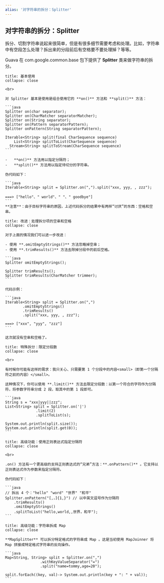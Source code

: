 ```yaml
---
alias: '对字符串的拆分：Splitter'
---
```


## 对字符串的拆分：Splitter

拆分、切割字符串说起来很简单，但是有很多细节需要考虑和处理。比如，字符串中有空段怎么处理？拆出来的分段前后有空格要不要处理掉？等等。

Guava 在 com.google.common.base 包下提供了 **Splitter** 类来做字符串的拆分。

````ad-cite
title: 基本使用
collapse: close

<br>

对 Splitter 基本是使用是组合使用它的 **on()** 方法和 **split()** 方法：

```java
Splitter on(char separator);
Splitter on(CharMatcher separatorMatcher);
Splitter on(String separator);
Splitter on(Pattern separatorPattern);
Splitter onPattern(String separatorPattern);

Iterable<String> split(final CharSequence sequence)
    List<String> splitToList(CharSequence sequence)
  Stream<String> splitToStream(CharSequence sequence)
```

-   **on()** 方法用以指定分隔符；
-   **split()** 方法用以指定待切分的字符串。

伪代码如下：

```java
Iterable<String> split = Splitter.on(",").split("xxx, yyy, , zzz");

===> ["hello"、" world"、" "、" goodbye"]
```
**注意**：由于目标字符串的原因，上述代码拆分的结果中有两样“讨厌”的东西：空格和空串。
````

````ad-cite
title: 改进：处理拆分项的空串和空格
collapse: close

对于上面的情况我们可以进一步改进：

- 使用 **.omitEmptyStrings()** 方法忽略掉空串；
- 使用 **.trimResults()** 方法去除掉分段中的前后空格。

```java
Splitter omitEmptyStrings();

Splitter trimResults();
Splitter trimResults(CharMatcher trimmer);
```

代码示例：

```java
Iterable<String> split = Splitter.on(",")  
        .omitEmptyStrings()  
        .trimResults()  
        .split("xxx, yyy, , zzz");
        
===> ["xxx", "yyy", "zzz"]
```

这次就没有空串和空格了。
````

````ad-cite
title: 特殊拆分：限定分段数
collapse: close

<br>

有时候你可能有这样的需求：我只关心、只需要第 1 个分段中的内容<small>（即第一个分隔符之前的内容）</small>。

这种情况下，你可以使用 **.limit()** 方法去限定分段数：以第一个符合的字符作为分隔符，将参数字符串分成 2 段，取其中的第 1 段即可。

```java
String s = "xxx|yyy||zzz";
List<String> split = Splitter.on('|')
              .limit(2)
              .splitToList(s);

System.out.println(split.size());
System.out.println(split.get(0));
```
````

````ad-cite
title: 高级功能：使用正则表达式指定分隔符
collapse: close

<br>

.on() 方法有一个更高级的支持正则表达式的“兄弟”方法：**.onPattern()** 。它支持以正则表达式作为参数来指定分隔符。

伪代码如下：

```java
// 拆出 4 个："hello" "word" "世界" "和平"
Splitter.onPattern("[,，]{1,}") // 以中英文逗号作为分隔符
    .trimResults()
    .omitEmptyStrings()
    .splitToList("hello,world,,世界，和平");
```

````

````ad-cite
title: 高级功能：字符串拆成 Map
collapse: close

**MapSplitter** 可以拆分特定格式的字符串成 Map 。这是当初使用 MapJoinner 将 Map 拼接成特定格式字符串的反向操作。

```java
Map<String, String> split = Splitter.on(",")
                .withKeyValueSeparator("=")
                .split("name=tommy,age=20");

split.forEach((key, val)-> System.out.println(key + ": " + val));
```
````
